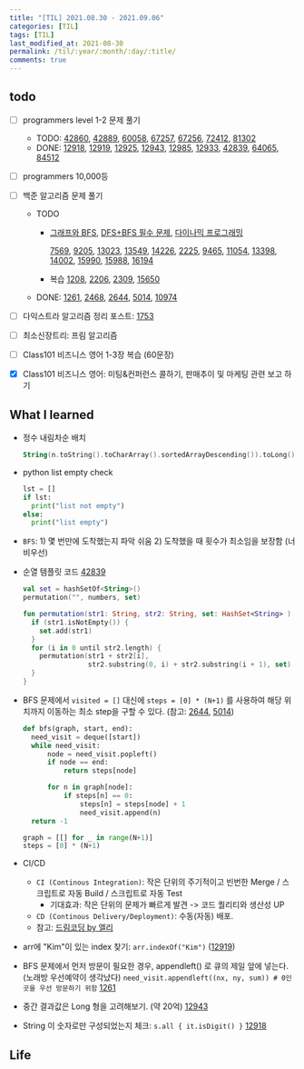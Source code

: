 ```yaml
---
title: "[TIL] 2021.08.30 - 2021.09.06"
categories: [TIL]
tags: [TIL]
last_modified_at: 2021-08-30
permalink: /til/:year/:month/:day/:title/
comments: true
---
```


## todo

- [ ] programmers level 1-2 문제 풀기

  - TODO: [42860](https://programmers.co.kr/learn/courses/30/lessons/42860), [42889](https://programmers.co.kr/learn/courses/30/lessons/42889), [60058](https://programmers.co.kr/learn/courses/30/lessons/60058), [67257](https://programmers.co.kr/learn/courses/30/lessons/67257), [67256](https://programmers.co.kr/learn/courses/30/lessons/67256), [72412](https://programmers.co.kr/learn/courses/30/lessons/72412), [81302](https://programmers.co.kr/learn/courses/30/lessons/81302)
  - DONE: [12918](https://programmers.co.kr/learn/courses/30/lessons/12918), [12919](https://programmers.co.kr/learn/courses/30/lessons/12919), [12925](https://programmers.co.kr/learn/courses/30/lessons/12925), [12943](https://programmers.co.kr/learn/courses/30/lessons/12943), [12985](https://programmers.co.kr/learn/courses/30/lessons/12985), [12933](https://programmers.co.kr/learn/courses/30/lessons/12933), [42839](https://programmers.co.kr/learn/courses/30/lessons/42839), [64065](https://programmers.co.kr/learn/courses/30/lessons/64065), [84512](https://programmers.co.kr/learn/courses/30/lessons/84512)

- [ ] programmers 10,000등

- [ ] 백준 알고리즘 문제 풀기

  - TODO

    - [그래프와 BFS](https://www.acmicpc.net/workbook/view/3938), [DFS+BFS 필수 문제](https://www.acmicpc.net/workbook/view/1983), [다이나믹 프로그래밍](https://www.acmicpc.net/workbook/view/3939)

      [7569](https://www.acmicpc.net/problem/7569), [9205](https://www.acmicpc.net/problem/9205), [13023](https://www.acmicpc.net/problem/13023), [13549](https://www.acmicpc.net/problem/13549), [14226](https://www.acmicpc.net/problem/14226), [2225](https://www.acmicpc.net/problem/2225), [9465](https://www.acmicpc.net/problem/9465), [11054](https://www.acmicpc.net/problem/11054), [13398](https://www.acmicpc.net/problem/13398), [14002](https://www.acmicpc.net/problem/14002), [15990](https://www.acmicpc.net/problem/15990), [15988](https://www.acmicpc.net/problem/15988), [16194](https://www.acmicpc.net/problem/16194)

    - 복습
      [1208](https://www.acmicpc.net/problem/1208), [2206](https://www.acmicpc.net/problem/2206), [2309](https://www.acmicpc.net/problem/2309), [15650](https://www.acmicpc.net/problem/15650)

  - DONE: [1261](https://www.acmicpc.net/problem/1261), [2468](https://www.acmicpc.net/problem/2468), [2644](https://www.acmicpc.net/problem/2644), [5014](https://www.acmicpc.net/problem/5014), [10974](https://www.acmicpc.net/problem/10974)

- [ ] 다익스트라 알고리즘 정리 포스트: [1753](https://www.acmicpc.net/problem/1753)
- [ ] 최소신장트리: 프림 알고리즘
- [ ] Class101 비즈니스 영어 1-3장 복습 (60문장)
- [x] Class101 비즈니스 영어: 미팅&컨퍼런스 콜하기, 판매추이 및 마케팅 관련 보고 하기

## What I learned

- 정수 내림차순 배치

  ```kotlin
  String(n.toString().toCharArray().sortedArrayDescending()).toLong()
  ```

- python list empty check

  ```python
  lst = []
  if lst:
    print("list not empty")
  else:
    print("list empty")
  ```

- `BFS`: 1) 몇 번만에 도착했는지 파악 쉬움 2) 도착했을 때 횟수가 최소임을 보장함 (너비우선)

- 순열 템플릿 코드 [42839](https://programmers.co.kr/learn/courses/30/lessons/42839)

  ```kotlin
  val set = hashSetOf<String>()
  permutation("", numbers, set)

  fun permutation(str1: String, str2: String, set: HashSet<String> ) {
    if (str1.isNotEmpty()) {
      set.add(str1)
    }
    for (i in 0 until str2.length) {
      permutation(str1 + str2[i],
                  str2.substring(0, i) + str2.substring(i + 1), set)
    }
  }
  ```

- BFS 문제에서 `visited = []` 대신에 `steps = [0] * (N+1)` 를 사용하여 해당 위치까지 이동하는 최소 step을 구할 수 있다. (참고: [2644](https://www.acmicpc.net/problem/2644), [5014](https://www.acmicpc.net/problem/5014))

  ```python
  def bfs(graph, start, end):
    need_visit = deque([start])
    while need_visit:
        node = need_visit.popleft()
        if node == end:
            return steps[node]

        for n in graph[node]:
            if steps[n] == 0:
                steps[n] = steps[node] + 1
                need_visit.append(n)
    return -1

  graph = [[] for _ in range(N+1)]
  steps = [0] * (N+1)
  ```

- CI/CD

  - `CI (Continous Integration)`: 작은 단위의 주기적이고 빈번한 Merge / 스크립트로 자동 Build / 스크립트로 자동 Test
    - 기대효과: 작은 단위의 문제가 빠르게 발견 -> 코드 퀄리티와 생산성 UP
  - `CD (Continous Delivery/Deployment)`: 수동(자동) 배포.
  - 참고: [드림코딩 by 엘리](https://www.youtube.com/watch?v=0Emq5FypiMM)

- arr에 "Kim"이 있는 index 찾기: `arr.indexOf("Kim")` ([12919](https://programmers.co.kr/learn/courses/30/lessons/12919))

- BFS 문제에서 먼저 방문이 필요한 경우, appendleft() 로 큐의 제일 앞에 넣는다. (노래방 우선예약이 생각났다) `need_visit.appendleft((nx, ny, sum)) # 0인 곳을 우선 방문하기 위함` [1261](https://www.acmicpc.net/problem/1261)

- 중간 결과값은 Long 형을 고려해보기. (약 20억) [12943](https://programmers.co.kr/learn/courses/30/lessons/12943)

- String 이 숫자로만 구성되었는지 체크: `s.all { it.isDigit() }` [12918](https://programmers.co.kr/learn/courses/30/lessons/12918)

## Life
